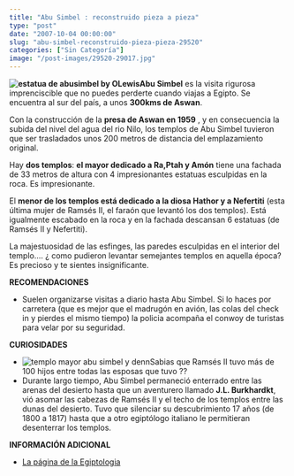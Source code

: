 ```yaml
---
title: "Abu Simbel : reconstruido pieza a pieza"
type: "post"
date: "2007-10-04 00:00:00"
slug: "abu-simbel-reconstruido-pieza-pieza-29520"
categories: ["Sin Categoría"]
image: "/post-images/29520-29017.jpg"
---
```


**![estatua de abusimbel by OLewis](/post-images/29520-29017.jpg "estatua de abusimbel by OLewis")Abu Simbel** es la visita rigurosa imprenciscible que no puedes perderte cuando viajas a Egipto. Se encuentra al sur del país, a unos **300kms de Aswan**.

Con la construcción de la **presa de Aswan en 1959** , y en consecuencia la subida del nivel del agua del rio Nilo, los templos de Abu Simbel tuvieron que ser trasladados unos 200 metros de distancia del emplazamiento original.

Hay **dos templos**: **el mayor dedicado a Ra,Ptah y Amón** tiene una fachada de 33 metros de altura con 4 impresionantes estatuas esculpidas en la roca. Es impresionante.

El **menor de los templos está dedicado a la diosa Hathor y a Nefertiti** (esta última mujer de Ramsés II, el faraón que levantó los dos templos). Está igualmente escabado en la roca y en la fachada descansan 6 estatuas (de Ramsés II y Nefertiti).

La majestuosidad de las esfinges, las paredes esculpidas en el interior del templo.... ¿ como pudieron levantar semejantes templos en aquella época? Es precioso y te sientes insignificante.

**RECOMENDACIONES**

- Suelen organizarse visitas a diario hasta Abu Simbel. Si lo haces por carretera (que es mejor que el madrugón en avión, las colas del check in y pierdes el mismo tiempo) la policia acompaña el conwoy de turistas para velar por su seguridad.

**CURIOSIDADES**

- ![templo mayor abu simbel y denn](/post-images/29520-29016.jpg "templo mayor abu simbel y denn")Sabias que Ramsés II tuvo más de 100 hijos entre todas las esposas que tuvo ??
- Durante largo tiempo, Abu Simbel permaneció enterrado entre las arenas del desierto hasta que un aventurero llamado **J.L. Burkhardkt**, vió asomar las cabezas de Ramsés II y el techo de los templos entre las dunas del desierto. Tuvo que silenciar su descubrimiento 17 años (de 1800 a 1817) hasta que a otro egiptólogo italiano le permitieran desenterrar los templos.

**INFORMACIÓN ADICIONAL**

- [La página de la Egiptologia](http://www.egiptologia.org/arte/templos/abu-simbel-ramses/)